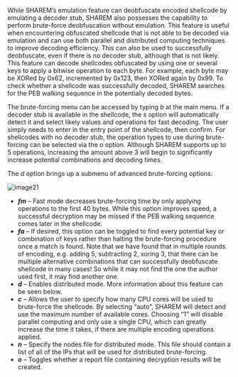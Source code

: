 While SHAREM’s emulation feature can deobfuscate encoded shellcode by emulating a decoder stub, SHAREM also possesses the capability to perform brute-force deobfuscation without emulation. This feature is useful when encountering obfuscated shellcode that is not able to be decoded via emulation and can use both parallel and distributed computing techniques to improve decoding efficiency. This can also be used to successfully deobfuscate, even if there is no decoder stub, although that is not likely. This feature can decode shellcodes obfuscated by using one or several keys to apply a bitwise operation to each byte. For example, each byte may be XORed by 0x62, incremented by 0x123, then XORed again by 0x99. To check whether a shellcode was successfully decoded, SHAREM searches for the PEB walking sequence in the potentially decoded bytes.

The brute-forcing menu can be accessed by typing _b_ at the main menu. If a decoder stub is available in the shellcode, the _s_ option will automatically detect it and select likely values and operations for fast decoding. The user simply needs to enter in the entry point of the shellcode, then confirm. For shellcodes with no decoder stub, the operation types to use during brute-forcing can be selected via the _o_ option. Although SHAREM supports up to 5 operations, increasing the amount above 3 will begin to significantly increase potential combinations and decoding times.

The _d_ option brings up a submenu of advanced brute-forcing options:

![image21](https://user-images.githubusercontent.com/114108866/192070178-d7276e3b-baf2-4d3d-8849-6dbc51621780.png)

- **_fm_** – Fast mode decreases brute-forcing time by only applying operations to the first 40 bytes. While this option improves speed, a successful decryption may be missed if the PEB walking sequence comes later in the shellcode.
- _**fa**_ – If desired, this option can be toggled to find every potential key or combination of keys rather than halting the brute-forcing procedure once a match is found. Note that we have found that in multiple rounds of encoding, e.g. adding 5, subtracting 2, xoring 3, that there can be multiple alternative combinations that can successfully deobfuscate shellcode in many cases! So while it may not find the one the author used first, it may find another one.
- _**d**_ – Enables distributed mode. More information about this feature can be seen below. 
- _**c**_ – Allows the user to specify how many CPU cores will be used to brute-force the shellcode. By selecting “auto”, SHAREM will detect and use the maximum number of available cores. Choosing “1” will disable parallel computing and only use a single CPU, which can greatly increase the time it takes, if there are multiple encoding operations applied.
- _**n**_ – Specify the nodes file for distributed mode. This file should contain a list of all of the IPs that will be used for distributed brute-forcing.
- _**o**_ – Toggles whether a report file containing decryption results will be created.